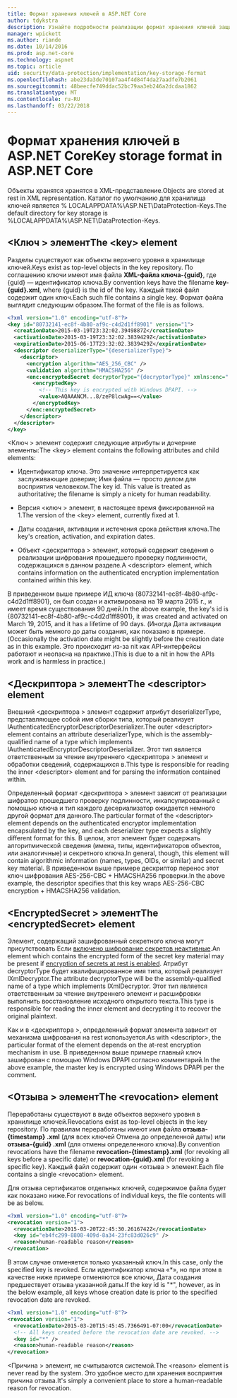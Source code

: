 ```yaml
---
title: Формат хранения ключей в ASP.NET Core
author: tdykstra
description: Узнайте подробности реализации формат хранения ключей защиты данных ASP.NET Core.
manager: wpickett
ms.author: riande
ms.date: 10/14/2016
ms.prod: asp.net-core
ms.technology: aspnet
ms.topic: article
uid: security/data-protection/implementation/key-storage-format
ms.openlocfilehash: abe23da3de70107aa4f4d84f4da27aadfe7b2061
ms.sourcegitcommit: 48beecfe749ddac52bc79aa3eb246a2dcdaa1862
ms.translationtype: MT
ms.contentlocale: ru-RU
ms.lasthandoff: 03/22/2018
---
```

# <a name="key-storage-format-in-aspnet-core"></a><span data-ttu-id="4b948-103">Формат хранения ключей в ASP.NET Core</span><span class="sxs-lookup"><span data-stu-id="4b948-103">Key storage format in ASP.NET Core</span></span>

<a name="data-protection-implementation-key-storage-format"></a>

<span data-ttu-id="4b948-104">Объекты хранятся хранятся в XML-представление.</span><span class="sxs-lookup"><span data-stu-id="4b948-104">Objects are stored at rest in XML representation.</span></span> <span data-ttu-id="4b948-105">Каталог по умолчанию для хранилища ключей является % LOCALAPPDATA%\ASP.NET\DataProtection-Keys\.</span><span class="sxs-lookup"><span data-stu-id="4b948-105">The default directory for key storage is %LOCALAPPDATA%\ASP.NET\DataProtection-Keys\.</span></span>

## <a name="the-key-element"></a><span data-ttu-id="4b948-106">\<Ключ > элемент</span><span class="sxs-lookup"><span data-stu-id="4b948-106">The \<key> element</span></span>

<span data-ttu-id="4b948-107">Разделы существуют как объекты верхнего уровня в хранилище ключей.</span><span class="sxs-lookup"><span data-stu-id="4b948-107">Keys exist as top-level objects in the key repository.</span></span> <span data-ttu-id="4b948-108">По соглашению ключи имеют имя файла **XML-файла ключа-{guid}**, где {guid} — идентификатор ключа.</span><span class="sxs-lookup"><span data-stu-id="4b948-108">By convention keys have the filename **key-{guid}.xml**, where {guid} is the id of the key.</span></span> <span data-ttu-id="4b948-109">Каждый такой файл содержит один ключ.</span><span class="sxs-lookup"><span data-stu-id="4b948-109">Each such file contains a single key.</span></span> <span data-ttu-id="4b948-110">Формат файла выглядит следующим образом.</span><span class="sxs-lookup"><span data-stu-id="4b948-110">The format of the file is as follows.</span></span>

```xml
<?xml version="1.0" encoding="utf-8"?>
<key id="80732141-ec8f-4b80-af9c-c4d2d1ff8901" version="1">
  <creationDate>2015-03-19T23:32:02.3949887Z</creationDate>
  <activationDate>2015-03-19T23:32:02.3839429Z</activationDate>
  <expirationDate>2015-06-17T23:32:02.3839429Z</expirationDate>
  <descriptor deserializerType="{deserializerType}">
    <descriptor>
      <encryption algorithm="AES_256_CBC" />
      <validation algorithm="HMACSHA256" />
      <enc:encryptedSecret decryptorType="{decryptorType}" xmlns:enc="...">
        <encryptedKey>
          <!-- This key is encrypted with Windows DPAPI. -->
          <value>AQAAANCM...8/zeP8lcwAg==</value>
        </encryptedKey>
      </enc:encryptedSecret>
    </descriptor>
  </descriptor>
</key>
```

<span data-ttu-id="4b948-111">\<Ключ > элемент содержит следующие атрибуты и дочерние элементы:</span><span class="sxs-lookup"><span data-stu-id="4b948-111">The \<key> element contains the following attributes and child elements:</span></span>

* <span data-ttu-id="4b948-112">Идентификатор ключа. Это значение интерпретируется как заслуживающие доверия; Имя файла — просто делом для восприятия человеком.</span><span class="sxs-lookup"><span data-stu-id="4b948-112">The key id. This value is treated as authoritative; the filename is simply a nicety for human readability.</span></span>

* <span data-ttu-id="4b948-113">Версия \<ключ > элемент, в настоящее время фиксированной на 1.</span><span class="sxs-lookup"><span data-stu-id="4b948-113">The version of the \<key> element, currently fixed at 1.</span></span>

* <span data-ttu-id="4b948-114">Даты создания, активации и истечения срока действия ключа.</span><span class="sxs-lookup"><span data-stu-id="4b948-114">The key's creation, activation, and expiration dates.</span></span>

* <span data-ttu-id="4b948-115">Объект \<дескриптора > элемент, который содержит сведения о реализации шифрования прошедшего проверку подлинности, содержащихся в данном разделе.</span><span class="sxs-lookup"><span data-stu-id="4b948-115">A \<descriptor> element, which contains information on the authenticated encryption implementation contained within this key.</span></span>

<span data-ttu-id="4b948-116">В приведенном выше примере ИД ключа {80732141-ec8f-4b80-af9c-c4d2d1ff8901}, он был создан и активирована на 19 марта 2015 г., и имеет время существования 90 дней.</span><span class="sxs-lookup"><span data-stu-id="4b948-116">In the above example, the key's id is {80732141-ec8f-4b80-af9c-c4d2d1ff8901}, it was created and activated on March 19, 2015, and it has a lifetime of 90 days.</span></span> <span data-ttu-id="4b948-117">(Иногда Дата активации может быть немного до даты создания, как показано в примере.</span><span class="sxs-lookup"><span data-stu-id="4b948-117">(Occasionally the activation date might be slightly before the creation date as in this example.</span></span> <span data-ttu-id="4b948-118">Это происходит из-за nit как API-интерфейсы работают и неопасна на практике.)</span><span class="sxs-lookup"><span data-stu-id="4b948-118">This is due to a nit in how the APIs work and is harmless in practice.)</span></span>

## <a name="the-descriptor-element"></a><span data-ttu-id="4b948-119">\<Дескриптора > элемент</span><span class="sxs-lookup"><span data-stu-id="4b948-119">The \<descriptor> element</span></span>

<span data-ttu-id="4b948-120">Внешний \<дескриптора > элемент содержит атрибут deserializerType, представляющее собой имя сборки типа, который реализует IAuthenticatedEncryptorDescriptorDeserializer.</span><span class="sxs-lookup"><span data-stu-id="4b948-120">The outer \<descriptor> element contains an attribute deserializerType, which is the assembly-qualified name of a type which implements IAuthenticatedEncryptorDescriptorDeserializer.</span></span> <span data-ttu-id="4b948-121">Этот тип является ответственным за чтение внутреннего \<дескриптора > элемент и обработки сведений, содержащихся в.</span><span class="sxs-lookup"><span data-stu-id="4b948-121">This type is responsible for reading the inner \<descriptor> element and for parsing the information contained within.</span></span>

<span data-ttu-id="4b948-122">Определенный формат \<дескриптора > элемент зависит от реализации шифратор прошедшего проверку подлинности, инкапсулированный с помощью ключа и тип каждого десериализатор ожидается немного другой формат для данного.</span><span class="sxs-lookup"><span data-stu-id="4b948-122">The particular format of the \<descriptor> element depends on the authenticated encryptor implementation encapsulated by the key, and each deserializer type expects a slightly different format for this.</span></span> <span data-ttu-id="4b948-123">В целом, этот элемент будет содержать алгоритмической сведения (имена, типы, идентификаторов объектов, или аналогичные) и секретного ключа.</span><span class="sxs-lookup"><span data-stu-id="4b948-123">In general, though, this element will contain algorithmic information (names, types, OIDs, or similar) and secret key material.</span></span> <span data-ttu-id="4b948-124">В приведенном выше примере дескриптор перенос этот ключ шифрования AES-256-CBC + HMACSHA256 проверки.</span><span class="sxs-lookup"><span data-stu-id="4b948-124">In the above example, the descriptor specifies that this key wraps AES-256-CBC encryption + HMACSHA256 validation.</span></span>

## <a name="the-encryptedsecret-element"></a><span data-ttu-id="4b948-125">\<EncryptedSecret > элемент</span><span class="sxs-lookup"><span data-stu-id="4b948-125">The \<encryptedSecret> element</span></span>

<span data-ttu-id="4b948-126"><encryptedSecret> Элемент, содержащий зашифрованный секретного ключа могут присутствовать Если [включено шифрование секретов неактивные](xref:security/data-protection/implementation/key-encryption-at-rest#data-protection-implementation-key-encryption-at-rest).</span><span class="sxs-lookup"><span data-stu-id="4b948-126">An <encryptedSecret> element which contains the encrypted form of the secret key material may be present if [encryption of secrets at rest is enabled](xref:security/data-protection/implementation/key-encryption-at-rest#data-protection-implementation-key-encryption-at-rest).</span></span> <span data-ttu-id="4b948-127">Атрибут decryptorType будет квалифицированное имя типа, который реализует IXmlDecryptor.</span><span class="sxs-lookup"><span data-stu-id="4b948-127">The attribute decryptorType will be the assembly-qualified name of a type which implements IXmlDecryptor.</span></span> <span data-ttu-id="4b948-128">Этот тип является ответственным за чтение внутреннего <encryptedKey> элемент и расшифровки выполнить восстановление исходного открытого текста.</span><span class="sxs-lookup"><span data-stu-id="4b948-128">This type is responsible for reading the inner <encryptedKey> element and decrypting it to recover the original plaintext.</span></span>

<span data-ttu-id="4b948-129">Как и в \<дескриптора >, определенный формат <encryptedSecret> элемента зависит от механизма шифрования на rest используется.</span><span class="sxs-lookup"><span data-stu-id="4b948-129">As with \<descriptor>, the particular format of the <encryptedSecret> element depends on the at-rest encryption mechanism in use.</span></span> <span data-ttu-id="4b948-130">В приведенном выше примере главный ключ зашифрован с помощью Windows DPAPI согласно комментарий.</span><span class="sxs-lookup"><span data-stu-id="4b948-130">In the above example, the master key is encrypted using Windows DPAPI per the comment.</span></span>

## <a name="the-revocation-element"></a><span data-ttu-id="4b948-131">\<Отзыва > элемент</span><span class="sxs-lookup"><span data-stu-id="4b948-131">The \<revocation> element</span></span>

<span data-ttu-id="4b948-132">Переработаны существуют в виде объектов верхнего уровня в хранилище ключей.</span><span class="sxs-lookup"><span data-stu-id="4b948-132">Revocations exist as top-level objects in the key repository.</span></span> <span data-ttu-id="4b948-133">По правилам переработаны имеют имя файла **отзыва-{timestamp} .xml** (для всех ключей Отмена до определенной даты) или **отзыва-{guid} .xml** (для отмены определенного ключа).</span><span class="sxs-lookup"><span data-stu-id="4b948-133">By convention revocations have the filename **revocation-{timestamp}.xml** (for revoking all keys before a specific date) or **revocation-{guid}.xml** (for revoking a specific key).</span></span> <span data-ttu-id="4b948-134">Каждый файл содержит один \<отзыва > элемент.</span><span class="sxs-lookup"><span data-stu-id="4b948-134">Each file contains a single \<revocation> element.</span></span>

<span data-ttu-id="4b948-135">Для отзыва сертификатов отдельных ключей, содержимое файла будет как показано ниже.</span><span class="sxs-lookup"><span data-stu-id="4b948-135">For revocations of individual keys, the file contents will be as below.</span></span>

```xml
<?xml version="1.0" encoding="utf-8"?>
<revocation version="1">
  <revocationDate>2015-03-20T22:45:30.2616742Z</revocationDate>
  <key id="eb4fc299-8808-409d-8a34-23fc83d026c9" />
  <reason>human-readable reason</reason>
</revocation>
```

<span data-ttu-id="4b948-136">В этом случае отменяется только указанный ключ.</span><span class="sxs-lookup"><span data-stu-id="4b948-136">In this case, only the specified key is revoked.</span></span> <span data-ttu-id="4b948-137">Если идентификатор ключа «\*», но при этом в качестве ниже примере отменяются все ключи, Дата создания предшествует отзыва указанной даты.</span><span class="sxs-lookup"><span data-stu-id="4b948-137">If the key id is "\*", however, as in the below example, all keys whose creation date is prior to the specified revocation date are revoked.</span></span>

```xml
<?xml version="1.0" encoding="utf-8"?>
<revocation version="1">
  <revocationDate>2015-03-20T15:45:45.7366491-07:00</revocationDate>
  <!-- All keys created before the revocation date are revoked. -->
  <key id="*" />
  <reason>human-readable reason</reason>
</revocation>
```

<span data-ttu-id="4b948-138">\<Причина > элемент, не считываются системой.</span><span class="sxs-lookup"><span data-stu-id="4b948-138">The \<reason> element is never read by the system.</span></span> <span data-ttu-id="4b948-139">Это удобное место для хранения восприятия причина отзыва.</span><span class="sxs-lookup"><span data-stu-id="4b948-139">It's simply a convenient place to store a human-readable reason for revocation.</span></span>
